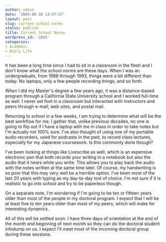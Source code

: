 ```yaml
---
author: admin
date: '2009-08-16 14:47:57'
layout: post
slug: current-school-norms
status: publish
title: Current School Norms
wordpress_id: '2845'
categories:
- Academic
- Daily Life
---
```

It has been a long time since I had to sit in a classroom in the flesh and I don't know what the school norms are these days. When I was an undergraduate, from 1988 through 1993, things were a bit different than today. No laptops, only a few people recording things, and so forth.

When I did my Master's degree a few years ago, it was a distance-based program through a California State University school and I worked full-time as well. I never set foot in a classroom but interacted with instructors and peers through e-mail, web sites, and postal mail.

Returning to school in a few weeks, I am trying to determine what will be the best workflow for me. I gather that, unlike previous decades, no one is going to flip out if I have a laptop with me in class in order to take notes but I'm actually not 100% sure. I've also thought of using one of my portable audio recorders, used for podcasts in the past, to record class lectures, especially for my Japanese coursework. Is this commonly done though?

I've been looking at things like Livescribe as well, which is an expensive electronic pen that both records your writing in a notebook but also the audio that it hears while you write. This allows you to play back the audio with the notes written at the same time later. Of course, my handwriting is so poor that this may very well be a horrible option. I've been most of the last 20 years with typing as my day-to-day tool of choice. I'm not sure if it is realistic to go into school and try to be paperless though.

On a separate note, I'm wondering if I'm going to be ten or fifteen years older than most of the people in my doctoral program. I expect that I will be at least five to ten years older than most of my peers, which will make for interesting dynamics. 

All of this will be settled soon. I have three days of orientation at the end of the month and beginning of next month so they can do the doctoral student infodump on us. I expect I'll meet most of the incoming doctoral group during these sessions.

